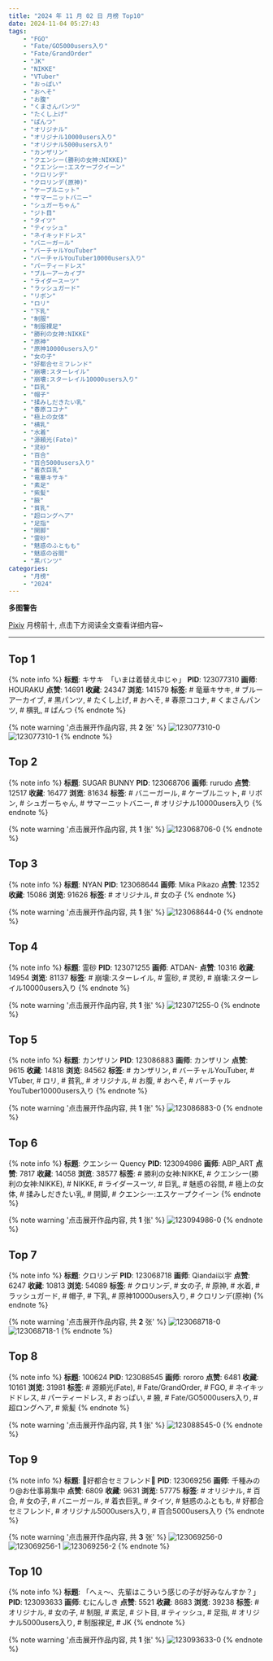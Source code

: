 ```yaml
---
title: "2024 年 11 月 02 日 月榜 Top10"
date: 2024-11-04 05:27:43
tags:
    - "FGO"
    - "Fate/GO5000users入り"
    - "Fate/GrandOrder"
    - "JK"
    - "NIKKE"
    - "VTuber"
    - "おっぱい"
    - "おへそ"
    - "お腹"
    - "くまさんパンツ"
    - "たくし上げ"
    - "ぱんつ"
    - "オリジナル"
    - "オリジナル10000users入り"
    - "オリジナル5000users入り"
    - "カンザリン"
    - "クエンシー(勝利の女神:NIKKE)"
    - "クエンシー:エスケープクイーン"
    - "クロリンデ"
    - "クロリンデ(原神)"
    - "ケーブルニット"
    - "サマーニットバニー"
    - "シュガーちゃん"
    - "ジト目"
    - "タイツ"
    - "ティッシュ"
    - "ネイキッドドレス"
    - "バニーガール"
    - "バーチャルYouTuber"
    - "バーチャルYouTuber10000users入り"
    - "パーティードレス"
    - "ブルーアーカイブ"
    - "ライダースーツ"
    - "ラッシュガード"
    - "リボン"
    - "ロリ"
    - "下乳"
    - "制服"
    - "制服裸足"
    - "勝利の女神:NIKKE"
    - "原神"
    - "原神10000users入り"
    - "女の子"
    - "好都合セミフレンド"
    - "崩壊:スターレイル"
    - "崩壊:スターレイル10000users入り"
    - "巨乳"
    - "帽子"
    - "揉みしだきたい乳"
    - "春原ココナ"
    - "極上の女体"
    - "横乳"
    - "水着"
    - "源頼光(Fate)"
    - "灵砂"
    - "百合"
    - "百合5000users入り"
    - "着衣巨乳"
    - "竜華キサキ"
    - "素足"
    - "紫髪"
    - "腋"
    - "貧乳"
    - "超ロングヘア"
    - "足指"
    - "開脚"
    - "霊砂"
    - "魅惑のふともも"
    - "魅惑の谷間"
    - "黒パンツ"
categories:
    - "月榜"
    - "2024"
---
```


<i class="fa fa-triangle-exclamation"></i>**多图警告**<i class="fa fa-triangle-exclamation"></i>

[Pixiv](https://www.pixiv.net/) 月榜前十, 点击下方阅读全文查看详细内容~

<!-- more -->

---

## Top 1

{% note info %}
**标题**: キサキ　「いまは着替え中じゃ」
**PID**: 123077310 **画师**: HOURAKU
**点赞**: 14691 **收藏**: 24347 **浏览**: 141579
**标签**: # 竜華キサキ, # ブルーアーカイブ, # 黒パンツ, # たくし上げ, # おへそ, # 春原ココナ, # くまさんパンツ, # 横乳, # ぱんつ
{% endnote %}

{% note warning '点击展开作品内容, 共 **2** 张' %}
![123077310-0](https://i.pixiv.re/img-original/img/2024/10/06/08/00/04/123077310_p0.jpg)
![123077310-1](https://i.pixiv.re/img-original/img/2024/10/06/08/00/04/123077310_p1.jpg)
{% endnote %}

## Top 2

{% note info %}
**标题**: SUGAR BUNNY
**PID**: 123068706 **画师**: rurudo
**点赞**: 12517 **收藏**: 16477 **浏览**: 81634
**标签**: # バニーガール, # ケーブルニット, # リボン, # シュガーちゃん, # サマーニットバニー, # オリジナル10000users入り
{% endnote %}

{% note warning '点击展开作品内容, 共 **1** 张' %}
![123068706-0](https://i.pixiv.re/img-original/img/2024/10/06/00/01/02/123068706_p0.png)
{% endnote %}

## Top 3

{% note info %}
**标题**: NYAN
**PID**: 123068644 **画师**: Mika Pikazo
**点赞**: 12352 **收藏**: 15086 **浏览**: 91626
**标签**: # オリジナル, # 女の子
{% endnote %}

{% note warning '点击展开作品内容, 共 **1** 张' %}
![123068644-0](https://i.pixiv.re/img-original/img/2024/10/06/00/00/46/123068644_p0.png)
{% endnote %}

## Top 4

{% note info %}
**标题**: 霊砂
**PID**: 123071255 **画师**: ATDAN-
**点赞**: 10316 **收藏**: 14954 **浏览**: 81137
**标签**: # 崩壊:スターレイル, # 霊砂, # 灵砂, # 崩壊:スターレイル10000users入り
{% endnote %}

{% note warning '点击展开作品内容, 共 **1** 张' %}
![123071255-0](https://i.pixiv.re/img-original/img/2024/10/06/01/06/54/123071255_p0.png)
{% endnote %}

## Top 5

{% note info %}
**标题**: カンザリン
**PID**: 123086883 **画师**: カンザリン
**点赞**: 9615 **收藏**: 14818 **浏览**: 84562
**标签**: # カンザリン, # バーチャルYouTuber, # VTuber, # ロリ, # 貧乳, # オリジナル, # お腹, # おへそ, # バーチャルYouTuber10000users入り
{% endnote %}

{% note warning '点击展开作品内容, 共 **1** 张' %}
![123086883-0](https://i.pixiv.re/img-original/img/2024/10/06/15/55/35/123086883_p0.png)
{% endnote %}

## Top 6

{% note info %}
**标题**: クエンシー  Quency
**PID**: 123094986 **画师**: ABP_ART
**点赞**: 7817 **收藏**: 14058 **浏览**: 38577
**标签**: # 勝利の女神:NIKKE, # クエンシー(勝利の女神:NIKKE), # NIKKE, # ライダースーツ, # 巨乳, # 魅惑の谷間, # 極上の女体, # 揉みしだきたい乳, # 開脚, # クエンシー:エスケープクイーン
{% endnote %}

{% note warning '点击展开作品内容, 共 **1** 张' %}
![123094986-0](https://i.pixiv.re/img-original/img/2024/10/06/20/23/32/123094986_p0.jpg)
{% endnote %}

## Top 7

{% note info %}
**标题**: クロリンデ
**PID**: 123068718 **画师**: Qiandai以宇
**点赞**: 6247 **收藏**: 10813 **浏览**: 54089
**标签**: # クロリンデ, # 女の子, # 原神, # 水着, # ラッシュガード, # 帽子, # 下乳, # 原神10000users入り, # クロリンデ(原神)
{% endnote %}

{% note warning '点击展开作品内容, 共 **2** 张' %}
![123068718-0](https://i.pixiv.re/img-original/img/2024/10/06/00/01/05/123068718_p0.png)
![123068718-1](https://i.pixiv.re/img-original/img/2024/10/06/00/01/05/123068718_p1.png)
{% endnote %}

## Top 8

{% note info %}
**标题**: 100624
**PID**: 123088545 **画师**: rororo
**点赞**: 6481 **收藏**: 10161 **浏览**: 31981
**标签**: # 源頼光(Fate), # Fate/GrandOrder, # FGO, # ネイキッドドレス, # パーティードレス, # おっぱい, # 腋, # Fate/GO5000users入り, # 超ロングヘア, # 紫髪
{% endnote %}

{% note warning '点击展开作品内容, 共 **1** 张' %}
![123088545-0](https://i.pixiv.re/img-original/img/2024/10/06/16/58/47/123088545_p0.jpg)
{% endnote %}

## Top 9

{% note info %}
**标题**: 🤍好都合セミフレンド💜
**PID**: 123069256 **画师**: 千種みのり@お仕事募集中
**点赞**: 6809 **收藏**: 9631 **浏览**: 57775
**标签**: # オリジナル, # 百合, # 女の子, # バニーガール, # 着衣巨乳, # タイツ, # 魅惑のふともも, # 好都合セミフレンド, # オリジナル5000users入り, # 百合5000users入り
{% endnote %}

{% note warning '点击展开作品内容, 共 **3** 张' %}
![123069256-0](https://i.pixiv.re/img-original/img/2024/10/06/00/09/01/123069256_p0.jpg)
![123069256-1](https://i.pixiv.re/img-original/img/2024/10/06/00/09/01/123069256_p1.jpg)
![123069256-2](https://i.pixiv.re/img-original/img/2024/10/06/00/09/01/123069256_p2.jpg)
{% endnote %}

## Top 10

{% note info %}
**标题**: 「へぇ～、先輩はこういう感じの子が好みなんすか？」
**PID**: 123093633 **画师**: むにんしき
**点赞**: 5521 **收藏**: 8683 **浏览**: 39238
**标签**: # オリジナル, # 女の子, # 制服, # 素足, # ジト目, # ティッシュ, # 足指, # オリジナル5000users入り, # 制服裸足, # JK
{% endnote %}

{% note warning '点击展开作品内容, 共 **1** 张' %}
![123093633-0](https://i.pixiv.re/img-original/img/2024/10/06/19/46/08/123093633_p0.jpg)
{% endnote %}
